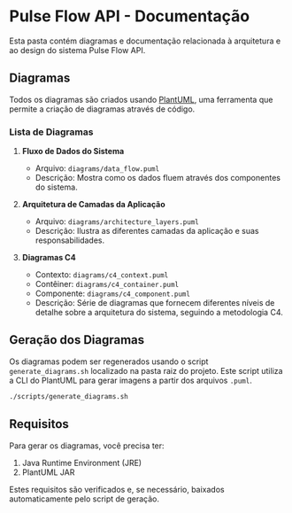 # Pulse Flow API - Documentação

Esta pasta contém diagramas e documentação relacionada à arquitetura e ao design do sistema Pulse Flow API.

## Diagramas

Todos os diagramas são criados usando [PlantUML](https://plantuml.com/), uma ferramenta que permite a criação de diagramas através de código.

### Lista de Diagramas

1. **Fluxo de Dados do Sistema**
   - Arquivo: `diagrams/data_flow.puml`
   - Descrição: Mostra como os dados fluem através dos componentes do sistema.

2. **Arquitetura de Camadas da Aplicação**
   - Arquivo: `diagrams/architecture_layers.puml`
   - Descrição: Ilustra as diferentes camadas da aplicação e suas responsabilidades.

3. **Diagramas C4**
   - Contexto: `diagrams/c4_context.puml`
   - Contêiner: `diagrams/c4_container.puml`
   - Componente: `diagrams/c4_component.puml`
   - Descrição: Série de diagramas que fornecem diferentes níveis de detalhe sobre a arquitetura do sistema, seguindo a metodologia C4.

## Geração dos Diagramas

Os diagramas podem ser regenerados usando o script `generate_diagrams.sh` localizado na pasta raiz do projeto. Este script utiliza a CLI do PlantUML para gerar imagens a partir dos arquivos `.puml`.

```bash
./scripts/generate_diagrams.sh
```

## Requisitos

Para gerar os diagramas, você precisa ter:

1. Java Runtime Environment (JRE)
2. PlantUML JAR

Estes requisitos são verificados e, se necessário, baixados automaticamente pelo script de geração. 